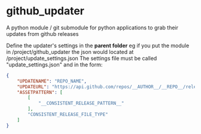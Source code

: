 # github_updater
A python module / git submodule for python applications to grab their updates from github releases

Define the updater's settings in the **parent folder**
eg if you put the module in /project/github_updater the json would located at /project/update_settings.json
The settings file must be called "update_settings.json" and in the form:
```json
{
    "UPDATENAME": "REPO_NAME",
    "UPDATEURL": "https://api.github.com/repos/__AUTHOR__/__REPO__/releases",
    "ASSETPATTERN": [
        [
            "__CONSISTENT_RELEASE_PATTERN__"
        ],
        "CONSISTENT_RELEASE_FILE_TYPE"
    ]
}
```
